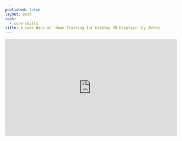 ```yaml
---
published: false
layout: post
tags:
  - core-skills
title: A Look Back at 'Head Tracking for Desktop VR Displays' by Johnny Lee
---
```

<div class="videoWrapper">
<iframe width="560" height="315" src="https://www.youtube.com/embed/Jd3-eiid-Uw" frameborder="0" allowfullscreen></iframe>
</div>
